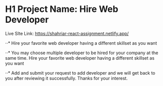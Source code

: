 # H1 Project Name: Hire Web Developer

Live SIte Link: https://shahriar-react-assignment.netlify.app/

⋅⋅\* Hire your favorite web developer having a different skillset as you want

⋅⋅\* You may choose multiple developer to be hired for your company at the same time. Hire your favorite web developer having a different skillset as you want

⋅⋅\* Add and submit your request to add developer and we will get back to you after reviewing it successfully. Thanks for your interest.
